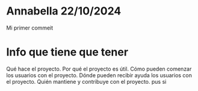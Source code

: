 # Annabella 22/10/2024 
Mi primer commeit

# Info que tiene que tener 
Qué hace el proyecto.
Por qué el proyecto es útil.
Cómo pueden comenzar los usuarios con el proyecto.
Dónde pueden recibir ayuda los usuarios con el proyecto.
Quién mantiene y contribuye con el proyecto.
pus si
